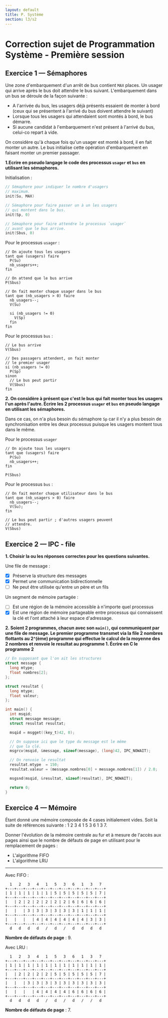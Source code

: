 ```yaml
---
layout: default
title: P. Système
section: l3/s2
---
```


# Correction sujet de Programmation Système - Première session

## Exercice 1 &mdash; Sémaphores

Une zone d'embarquement d'un arrêt de bus contient `MAX` places. Un usager
qui arrive après le bus doit attendre le bus suivant. L'embarquement dans un bus se déroule de la façon suivante :

* A l'arrivée du bus, les usagers déjà présents essaient de monter à bord (ceux qui se présentent à l'arrivé du bus doivent attendre le suivant)
* Lorsque tous les usagers qui attendaient sont montés à bord, le bus démarre.
* Si aucune candidat à l'embarquement n'est présent à l'arrivé du bus, celui-co repart à vide.

On considère qu'à chaque fois qu'un usager est monté à bord, il en fait monter un autre. Le bus initialise cette opération d'embarquement en faisant monter un premier passager.

**1.Ecrire en pseudo langage le code des processus `usager` et `bus` en utilisant les sémaphores.**

Initialisation :

~~~c
// Sémaphore pour indiquer le nombre d'usagers
// maximum.
init(Su, MAX)

// Sémaphore pour faire passer un à un les usagers
// qui montent dans le bus.
init(Sp, 0)

// Sémaphore pour faire attendre le processus `usager`
// avant que le bus arrive.
init(Sbus, 0)
~~~

Pour le processus `usager` :

~~~pseudo
// On ajoute tous les usagers
tant que (usagers) faire
  P(Su)
  nb_usagers++;
fin

// On attend que le bus arrive
P(Sbus)

// On fait monter chaque usager dans le bus
tant que (nb_usagers > 0) faire
  nb_usagers--;
  V(Su)

  si (nb_usagers != 0)
    V(Sp)
  fin
fin
~~~

Pour le processus `bus` :

~~~pseudo
// Le bus arrive
V(Sbus)

// Des passagers attendent, on fait monter
// le premier usager
si (nb_usagers != 0)
  P(Sp)
sinon
  // Le bus peut partir
  V(Sbus)
fin
~~~

**2. On considère à présent que c'est le bus qui fait monter tous les usagers l'un après l'autre. Écrire les 2 processus `usager` et `bus` en pseudo langage en utilisant les sémaphores.**

Dans ce cas, on n'a plus besoin du sémaphore `Sp` car il n'y a plus besoin de
synchronisation entre les deux processus puisque les usagers montent tous dans
le même.

Pour le processus `usager`

~~~pseudo
// On ajoute tous les usagers
tant que (usagers) faire
  P(Su)
  nb_usagers++;
fin

P(Sbus)
~~~

Pour le processus `bus` :

~~~pseudo
// On fait monter chaque utilisateur dans le bus
tant que (nb_usagers > 0) faire
  nb_usagers--;
  V(Su);
fin

// Le bus peut partir ; d'autres usagers peuvent
// attendre.
V(Sbus)
~~~

## Exercice 2 &mdash; IPC - file

**1. Choisir la ou les réponses correctes pour les questions suivantes.**

Une file de message :

* [X] Préserve la structure des messages
* [X] Permet une communication bidirectionnelle
* [ ] Ne peut être utilisée qu'entre un père et un fils

Un segment de mémoire partagée :

* [ ] Est une région de la mémoire accessible à n'importe quel processus
* [X] Est une région de mémoire partageable entre processus qui connaissent
      la clé et l'ont attaché à leur espace d'adressage.

**2. Soient 2 programmes, chacun avec son `main()`, qui communiquent par une file de message. Le premier programme transmet via la file 2 nombres flottants au 2^(ème) programme qui effectue le calcul de la moyenne des 2 nombres et renvoie le resultat au programme 1. Écrire en C le programme 2**

~~~c
// En supposant que l'on ait les structures
struct message {
  long mtype;
  float nombres[2];
};

struct resultat {
  long mtype;
  float valeur;
};

int main() {
  int msqid;
  struct message message;
  struct resultat resultat;

  msqid = msgget((key_t)42, 0);

  // On suppose ici que le type du message est le même
  // que la clé.
  msgrcv(msqid, &message, sizeof(message), (long)42, IPC_NOWAIT);

  // On renvoie le resultat
  resultat.mtype  = 150;
  resultat.valeur = (message.nombres[0] + message.nombres[1]) / 2.0;

  msgsnd(msqid, &resultat, sizeof(resultat), IPC_NOWAIT);

  return 0;
}
~~~

## Exercice 4 &mdash; Mémoire

Étant donné une mémoire composée de 4 cases initialement vides. Soit la suite de références suivante : 1 2 3 4 1 5 3 6 1 3 7.

Donner l'évolution de la mémoire centrale au fur et à mesure de l'accès aux pages ainsi que le nombre de défauts de page en utilisant pour le remplacement de pages :

* L'algorithme FIFO
* L'algorithme LRU

-------------------------------------------------------------------------------

Avec FIFO :

~~~
  1   2   3   4   1   5   3   6   1   3   7
+---+---+---+---+---+---+---+---+---+---+---+
| 1 | 1 | 1 | 1 | 1 | 5 | 5 | 5 | 5 | 5 | 7 |
+---+---+---+---+---+---+---+---+---+---+---+
|   | 2 | 2 | 2 | 2 | 2 | 2 | 6 | 6 | 6 | 6 |
+---+---+---+---+---+---+---+---+---+---+---+
|   |   | 3 | 3 | 3 | 3 | 3 | 3 | 1 | 1 | 1 |
+---+---+---+---+---+---+---+---+---+---+---+
|   |   |   | 4 | 4 | 4 | 4 | 4 | 4 | 3 | 3 |
+---+---+---+---+---+---+---+---+---+---+---+
  d   d   d   d   /   d   /   d   d   d   d
~~~

**Nombre de défauts de page** : 9.

Avec LRU :

~~~
  1   2   3   4   1   5   3   6   1   3   7
+---+---+---+---+---+---+---+---+---+---+---+
| 1 | 1 | 1 | 1 | 1 | 1 | 1 | 1 | 1 | 1 | 1 |
+---+---+---+---+---+---+---+---+---+---+---+
|   | 2 | 2 | 2 | 2 | 5 | 5 | 5 | 5 | 5 | 7 |
+---+---+---+---+---+---+---+---+---+---+---+
|   |   | 3 | 3 | 3 | 3 | 3 | 3 | 3 | 3 | 3 |
+---+---+---+---+---+---+---+---+---+---+---+
|   |   |   | 4 | 4 | 4 | 4 | 6 | 6 | 6 | 6 |
+---+---+---+---+---+---+---+---+---+---+---+
  d   d   d   d   /   d   /   d   /   /   d
~~~

**Nombre de défauts de page** : 7.
